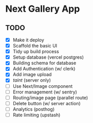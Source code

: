 # Next Gallery App

## TODO

- [x] Make it deploy
- [x] Scaffold the basic UI
- [x] Tidy up build process
- [x] Setup database (vercel postgres)
- [x] Building schema for database
- [x] Add Authentication (w/ clerk)
- [x] Add image upload
- [x] *taint* (server only)
- [ ] Use Next/Image component
- [ ] Error management (w/ sentry)
- [ ] Routing/image page (parallel route)
- [ ] Delete button (w/ server action)
- [ ] Analytics (posthog)
- [ ] Rate limiting (upstash)
